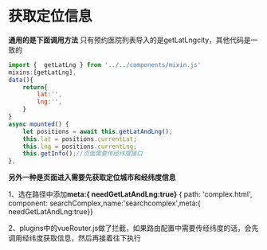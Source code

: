 # 获取定位信息
**通用的是下面调用方法**
只有预约医院列表导入的是getLatLngcity，其他代码是一致的

```javascript
import {  getLatLng } from '../../components/mixin.js'
mixins:[getLatLng],
data(){
    return{
        lat:'',
        lng:'',
    }
}
async mounted() {
    let positions = await this.getLatAndLng();
    this.lat = positions.currentLat;
    this.lng = positions.currentLng;
    this.getInfo();//页面需要传经纬度接口
},
```

**另外一种是页面进入需要先获取定位城市和经纬度信息**

1、选在路径中添加<b color="#f00">meta:{ needGetLatAndLng:true}</b>
{ path: 'complex.html', component: searchComplex,name:'searchcomplex',meta:{ needGetLatAndLng:true}}

2、plugins中的vueRouter.js做了拦截，如果路由配置中需要传经纬度的话，会先调用经纬度获取信息，然后再接着往下执行